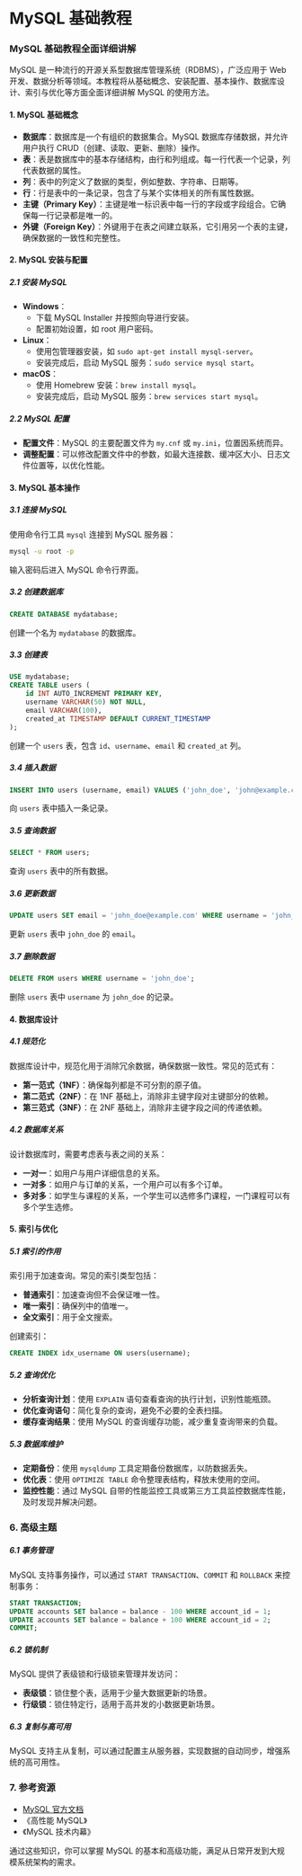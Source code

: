 # MySQL 基础教程

### MySQL 基础教程全面详细讲解

MySQL 是一种流行的开源关系型数据库管理系统（RDBMS），广泛应用于 Web 开发、数据分析等领域。本教程将从基础概念、安装配置、基本操作、数据库设计、索引与优化等方面全面详细讲解 MySQL 的使用方法。

#### 1. MySQL 基础概念

- **数据库**：数据库是一个有组织的数据集合。MySQL 数据库存储数据，并允许用户执行 CRUD（创建、读取、更新、删除）操作。
- **表**：表是数据库中的基本存储结构，由行和列组成。每一行代表一个记录，列代表数据的属性。
- **列**：表中的列定义了数据的类型，例如整数、字符串、日期等。
- **行**：行是表中的一条记录，包含了与某个实体相关的所有属性数据。
- **主键（Primary Key）**：主键是唯一标识表中每一行的字段或字段组合。它确保每一行记录都是唯一的。
- **外键（Foreign Key）**：外键用于在表之间建立联系，它引用另一个表的主键，确保数据的一致性和完整性。

#### 2. MySQL 安装与配置

##### 2.1 安装 MySQL
- **Windows**：
  - 下载 MySQL Installer 并按照向导进行安装。
  - 配置初始设置，如 root 用户密码。
- **Linux**：
  - 使用包管理器安装，如 `sudo apt-get install mysql-server`。
  - 安装完成后，启动 MySQL 服务：`sudo service mysql start`。
- **macOS**：
  - 使用 Homebrew 安装：`brew install mysql`。
  - 安装完成后，启动 MySQL 服务：`brew services start mysql`。

##### 2.2 MySQL 配置
- **配置文件**：MySQL 的主要配置文件为 `my.cnf` 或 `my.ini`，位置因系统而异。
- **调整配置**：可以修改配置文件中的参数，如最大连接数、缓冲区大小、日志文件位置等，以优化性能。

#### 3. MySQL 基本操作

##### 3.1 连接 MySQL
使用命令行工具 `mysql` 连接到 MySQL 服务器：
```bash
mysql -u root -p
```
输入密码后进入 MySQL 命令行界面。

##### 3.2 创建数据库
```sql
CREATE DATABASE mydatabase;
```
创建一个名为 `mydatabase` 的数据库。

##### 3.3 创建表
```sql
USE mydatabase;
CREATE TABLE users (
    id INT AUTO_INCREMENT PRIMARY KEY,
    username VARCHAR(50) NOT NULL,
    email VARCHAR(100),
    created_at TIMESTAMP DEFAULT CURRENT_TIMESTAMP
);
```
创建一个 `users` 表，包含 `id`、`username`、`email` 和 `created_at` 列。

##### 3.4 插入数据
```sql
INSERT INTO users (username, email) VALUES ('john_doe', 'john@example.com');
```
向 `users` 表中插入一条记录。

##### 3.5 查询数据
```sql
SELECT * FROM users;
```
查询 `users` 表中的所有数据。

##### 3.6 更新数据
```sql
UPDATE users SET email = 'john_doe@example.com' WHERE username = 'john_doe';
```
更新 `users` 表中 `john_doe` 的 `email`。

##### 3.7 删除数据
```sql
DELETE FROM users WHERE username = 'john_doe';
```
删除 `users` 表中 `username` 为 `john_doe` 的记录。

#### 4. 数据库设计

##### 4.1 规范化
数据库设计中，规范化用于消除冗余数据，确保数据一致性。常见的范式有：

- **第一范式（1NF）**：确保每列都是不可分割的原子值。
- **第二范式（2NF）**：在 1NF 基础上，消除非主键字段对主键部分的依赖。
- **第三范式（3NF）**：在 2NF 基础上，消除非主键字段之间的传递依赖。

##### 4.2 数据库关系
设计数据库时，需要考虑表与表之间的关系：

- **一对一**：如用户与用户详细信息的关系。
- **一对多**：如用户与订单的关系，一个用户可以有多个订单。
- **多对多**：如学生与课程的关系，一个学生可以选修多门课程，一门课程可以有多个学生选修。

#### 5. 索引与优化

##### 5.1 索引的作用
索引用于加速查询。常见的索引类型包括：

- **普通索引**：加速查询但不会保证唯一性。
- **唯一索引**：确保列中的值唯一。
- **全文索引**：用于全文搜索。

创建索引：
```sql
CREATE INDEX idx_username ON users(username);
```

##### 5.2 查询优化
- **分析查询计划**：使用 `EXPLAIN` 语句查看查询的执行计划，识别性能瓶颈。
- **优化查询语句**：简化复杂的查询，避免不必要的全表扫描。
- **缓存查询结果**：使用 MySQL 的查询缓存功能，减少重复查询带来的负载。

##### 5.3 数据库维护
- **定期备份**：使用 `mysqldump` 工具定期备份数据库，以防数据丢失。
- **优化表**：使用 `OPTIMIZE TABLE` 命令整理表结构，释放未使用的空间。
- **监控性能**：通过 MySQL 自带的性能监控工具或第三方工具监控数据库性能，及时发现并解决问题。

### 6. 高级主题

##### 6.1 事务管理
MySQL 支持事务操作，可以通过 `START TRANSACTION`、`COMMIT` 和 `ROLLBACK` 来控制事务：
```sql
START TRANSACTION;
UPDATE accounts SET balance = balance - 100 WHERE account_id = 1;
UPDATE accounts SET balance = balance + 100 WHERE account_id = 2;
COMMIT;
```

##### 6.2 锁机制
MySQL 提供了表级锁和行级锁来管理并发访问：
- **表级锁**：锁住整个表，适用于少量大数据更新的场景。
- **行级锁**：锁住特定行，适用于高并发的小数据更新场景。

##### 6.3 复制与高可用
MySQL 支持主从复制，可以通过配置主从服务器，实现数据的自动同步，增强系统的高可用性。

### 7. 参考资源

- [MySQL 官方文档](https://dev.mysql.com/doc/)
- 《高性能 MySQL》
- 《MySQL 技术内幕》

通过这些知识，你可以掌握 MySQL 的基本和高级功能，满足从日常开发到大规模系统架构的需求。